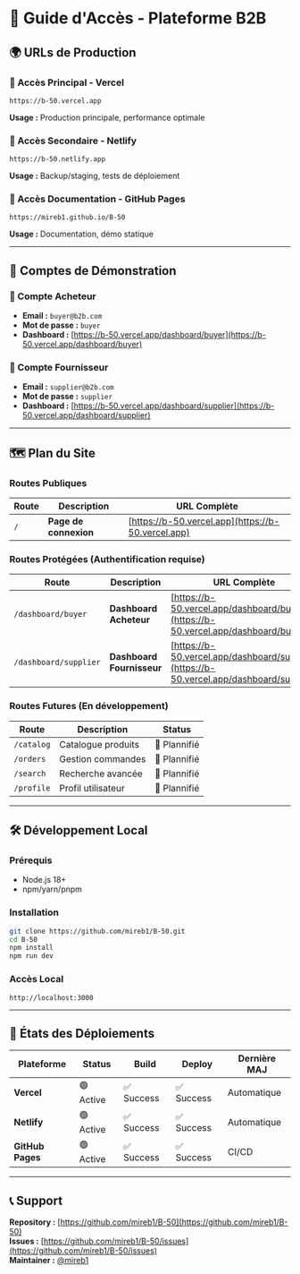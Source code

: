 # 🔗 Guide d'Accès - Plateforme B2B

## 🌍 URLs de Production

### 🚀 Accès Principal - Vercel
```
https://b-50.vercel.app
```
**Usage :** Production principale, performance optimale

### 🔄 Accès Secondaire - Netlify  
```
https://b-50.netlify.app
```
**Usage :** Backup/staging, tests de déploiement

### 📖 Accès Documentation - GitHub Pages
```
https://mireb1.github.io/B-50
```
**Usage :** Documentation, démo statique

---

## 🔐 Comptes de Démonstration

### 👤 Compte Acheteur
- **Email :** `buyer@b2b.com`
- **Mot de passe :** `buyer`
- **Dashboard :** [https://b-50.vercel.app/dashboard/buyer](https://b-50.vercel.app/dashboard/buyer)

### 🏢 Compte Fournisseur  
- **Email :** `supplier@b2b.com`
- **Mot de passe :** `supplier`
- **Dashboard :** [https://b-50.vercel.app/dashboard/supplier](https://b-50.vercel.app/dashboard/supplier)

---

## 🗺️ Plan du Site

### Routes Publiques
| Route | Description | URL Complète |
|-------|-------------|--------------|
| `/` | **Page de connexion** | [https://b-50.vercel.app](https://b-50.vercel.app) |

### Routes Protégées (Authentification requise)
| Route | Description | URL Complète |
|-------|-------------|--------------|
| `/dashboard/buyer` | **Dashboard Acheteur** | [https://b-50.vercel.app/dashboard/buyer](https://b-50.vercel.app/dashboard/buyer) |
| `/dashboard/supplier` | **Dashboard Fournisseur** | [https://b-50.vercel.app/dashboard/supplier](https://b-50.vercel.app/dashboard/supplier) |

### Routes Futures (En développement)
| Route | Description | Status |
|-------|-------------|--------|
| `/catalog` | Catalogue produits | 🚧 Plannifié |
| `/orders` | Gestion commandes | 🚧 Plannifié |
| `/search` | Recherche avancée | 🚧 Plannifié |
| `/profile` | Profil utilisateur | 🚧 Plannifié |

---

## 🛠️ Développement Local

### Prérequis
- Node.js 18+
- npm/yarn/pnpm

### Installation
```bash
git clone https://github.com/mireb1/B-50.git
cd B-50
npm install
npm run dev
```

### Accès Local
```
http://localhost:3000
```

---

## 🔄 États des Déploiements

| Plateforme | Status | Build | Deploy | Dernière MAJ |
|------------|--------|-------|--------|--------------|
| **Vercel** | 🟢 Active | ✅ Success | ✅ Success | Automatique |
| **Netlify** | 🟢 Active | ✅ Success | ✅ Success | Automatique |
| **GitHub Pages** | 🟢 Active | ✅ Success | ✅ Success | CI/CD |

---

## 📞 Support

**Repository :** [https://github.com/mireb1/B-50](https://github.com/mireb1/B-50)  
**Issues :** [https://github.com/mireb1/B-50/issues](https://github.com/mireb1/B-50/issues)  
**Maintainer :** [@mireb1](https://github.com/mireb1)
